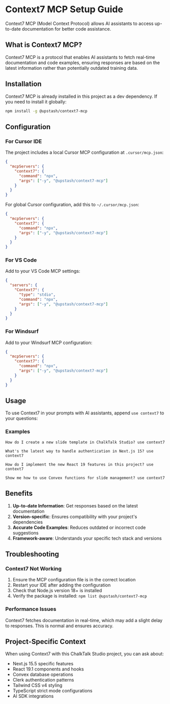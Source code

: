 # Context7 MCP Setup Guide

Context7 MCP (Model Context Protocol) allows AI assistants to access up-to-date documentation for better code assistance.

## What is Context7 MCP?

Context7 MCP is a protocol that enables AI assistants to fetch real-time documentation and code examples, ensuring responses are based on the latest information rather than potentially outdated training data.

## Installation

Context7 MCP is already installed in this project as a dev dependency. If you need to install it globally:

```bash
npm install -g @upstash/context7-mcp
```

## Configuration

### For Cursor IDE

The project includes a local Cursor MCP configuration at `.cursor/mcp.json`:

```json
{
  "mcpServers": {
    "context7": {
      "command": "npx",
      "args": ["-y", "@upstash/context7-mcp"]
    }
  }
}
```

For global Cursor configuration, add this to `~/.cursor/mcp.json`:

```json
{
  "mcpServers": {
    "context7": {
      "command": "npx",
      "args": ["-y", "@upstash/context7-mcp"]
    }
  }
}
```

### For VS Code

Add to your VS Code MCP settings:

```json
{
  "servers": {
    "Context7": {
      "type": "stdio",
      "command": "npx",
      "args": ["-y", "@upstash/context7-mcp"]
    }
  }
}
```

### For Windsurf

Add to your Windsurf MCP configuration:

```json
{
  "mcpServers": {
    "context7": {
      "command": "npx",
      "args": ["-y", "@upstash/context7-mcp"]
    }
  }
}
```

## Usage

To use Context7 in your prompts with AI assistants, append `use context7` to your questions:

### Examples

```
How do I create a new slide template in ChalkTalk Studio? use context7
```

```
What's the latest way to handle authentication in Next.js 15? use context7
```

```
How do I implement the new React 19 features in this project? use context7
```

```
Show me how to use Convex functions for slide management? use context7
```

## Benefits

1. **Up-to-date Information**: Get responses based on the latest documentation
2. **Version-specific**: Ensures compatibility with your project's dependencies
3. **Accurate Code Examples**: Reduces outdated or incorrect code suggestions
4. **Framework-aware**: Understands your specific tech stack and versions

## Troubleshooting

### Context7 Not Working

1. Ensure the MCP configuration file is in the correct location
2. Restart your IDE after adding the configuration
3. Check that Node.js version 18+ is installed
4. Verify the package is installed: `npm list @upstash/context7-mcp`

### Performance Issues

Context7 fetches documentation in real-time, which may add a slight delay to responses. This is normal and ensures accuracy.

## Project-Specific Context

When using Context7 with this ChalkTalk Studio project, you can ask about:

- Next.js 15.5 specific features
- React 19.1 components and hooks
- Convex database operations
- Clerk authentication patterns
- Tailwind CSS v4 styling
- TypeScript strict mode configurations
- AI SDK integrations
